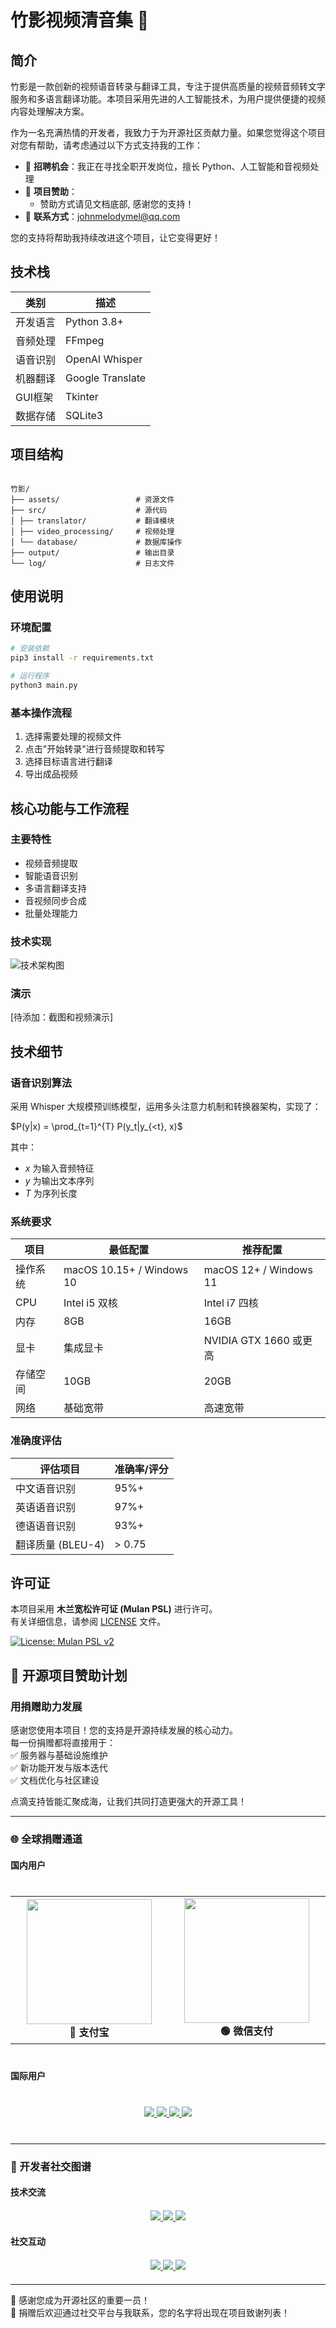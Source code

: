 # 竹影视频清音集 🎥

## 简介
竹影是一款创新的视频语音转录与翻译工具，专注于提供高质量的视频音频转文字服务和多语言翻译功能。本项目采用先进的人工智能技术，为用户提供便捷的视频内容处理解决方案。

作为一名充满热情的开发者，我致力于为开源社区贡献力量。如果您觉得这个项目对您有帮助，请考虑通过以下方式支持我的工作：

- 💼 **招聘机会**：我正在寻找全职开发岗位，擅长 Python、人工智能和音视频处理
- 🎁 **项目赞助**：
  - 赞助方式请见文档底部, 感谢您的支持！
- 📧 **联系方式**：johnmelodymel@qq.com

您的支持将帮助我持续改进这个项目，让它变得更好！

## 技术栈

| 类别 | 描述 |
|------|------|
| 开发语言 | Python 3.8+ |
| 音频处理 | FFmpeg |
| 语音识别 | OpenAI Whisper |
| 机器翻译 | Google Translate |
| GUI框架 | Tkinter |
| 数据存储 | SQLite3 |

## 项目结构
```

竹影/
├── assets/                 # 资源文件
├── src/                    # 源代码
│ ├── translator/           # 翻译模块
│ ├── video_processing/     # 视频处理
│ └── database/             # 数据库操作
├── output/                 # 输出目录
└── log/                    # 日志文件

````

## 使用说明

### 环境配置
```bash
# 安装依赖
pip3 install -r requirements.txt

# 运行程序
python3 main.py
````

### 基本操作流程

1. 选择需要处理的视频文件
2. 点击"开始转录"进行音频提取和转写
3. 选择目标语言进行翻译
4. 导出成品视频

## 核心功能与工作流程

### 主要特性

- 视频音频提取
- 智能语音识别
- 多语言翻译支持
- 音视频同步合成
- 批量处理能力

### 技术实现
![技术架构图](assets/算法.png)

### 演示

[待添加：截图和视频演示]

## 技术细节

### 语音识别算法

采用 Whisper 大规模预训练模型，运用多头注意力机制和转换器架构，实现了：

$P(y|x) = \prod_{t=1}^{T} P(y_t|y_{<t}, x)$

其中：

- $x$ 为输入音频特征
- $y$ 为输出文本序列
- $T$ 为序列长度

### 系统要求

| 项目     | 最低配置                  | 推荐配置               |
| -------- | ------------------------- | ---------------------- |
| 操作系统 | macOS 10.15+ / Windows 10 | macOS 12+ / Windows 11 |
| CPU      | Intel i5 双核             | Intel i7 四核          |
| 内存     | 8GB                       | 16GB                   |
| 显卡     | 集成显卡                  | NVIDIA GTX 1660 或更高 |
| 存储空间 | 10GB                      | 20GB                   |
| 网络     | 基础宽带                  | 高速宽带               |

### 准确度评估

| 评估项目 | 准确率/评分 |
|---------|------------|
| 中文语音识别 | 95%+ |
| 英语语音识别 | 97%+ |
| 德语语音识别 | 93%+ |
| 翻译质量 (BLEU-4) | > 0.75 |

## 许可证

本项目采用 **木兰宽松许可证 (Mulan PSL)** 进行许可。  
有关详细信息，请参阅 [LICENSE](LICENSE) 文件。

[![License: Mulan PSL v2](https://img.shields.io/badge/License-Mulan%20PSL%202-blue.svg)](http://license.coscl.org.cn/MulanPSL2)

## 🌟 开源项目赞助计划

### 用捐赠助力发展

感谢您使用本项目！您的支持是开源持续发展的核心动力。  
每一份捐赠都将直接用于：  
✅ 服务器与基础设施维护  
✅ 新功能开发与版本迭代  
✅ 文档优化与社区建设

点滴支持皆能汇聚成海，让我们共同打造更强大的开源工具！

---

### 🌐 全球捐赠通道

#### 国内用户

<div align="center" style="margin: 40px 0">

<div align="center">
<table>
<tr>
<td align="center" width="300">
<img src="https://github.com/ctkqiang/ctkqiang/blob/main/assets/IMG_9863.jpg?raw=true" width="200" />
<br />
<strong>🔵 支付宝</strong>
</td>
<td align="center" width="300">
<img src="https://github.com/ctkqiang/ctkqiang/blob/main/assets/IMG_9859.JPG?raw=true" width="200" />
<br />
<strong>🟢 微信支付</strong>
</td>
</tr>
</table>
</div>
</div>

#### 国际用户

<div align="center" style="margin: 40px 0">
  <a href="https://qr.alipay.com/fkx19369scgxdrkv8mxso92" target="_blank">
    <img src="https://img.shields.io/badge/Alipay-全球支付-00A1E9?style=flat-square&logo=alipay&logoColor=white&labelColor=008CD7">
  </a>
  
  <a href="https://ko-fi.com/F1F5VCZJU" target="_blank">
    <img src="https://img.shields.io/badge/Ko--fi-买杯咖啡-FF5E5B?style=flat-square&logo=ko-fi&logoColor=white">
  </a>
  
  <a href="https://www.paypal.com/paypalme/ctkqiang" target="_blank">
    <img src="https://img.shields.io/badge/PayPal-安全支付-00457C?style=flat-square&logo=paypal&logoColor=white">
  </a>
  
  <a href="https://donate.stripe.com/00gg2nefu6TK1LqeUY" target="_blank">
    <img src="https://img.shields.io/badge/Stripe-企业级支付-626CD9?style=flat-square&logo=stripe&logoColor=white">
  </a>
</div>

---

### 📌 开发者社交图谱

#### 技术交流

<div align="center" style="margin: 20px 0">
  <a href="https://github.com/ctkqiang" target="_blank">
    <img src="https://img.shields.io/badge/GitHub-开源仓库-181717?style=for-the-badge&logo=github">
  </a>
  
  <a href="https://stackoverflow.com/users/10758321/%e9%92%9f%e6%99%ba%e5%bc%ba" target="_blank">
    <img src="https://img.shields.io/badge/Stack_Overflow-技术问答-F58025?style=for-the-badge&logo=stackoverflow">
  </a>
  
  <a href="https://www.linkedin.com/in/ctkqiang/" target="_blank">
    <img src="https://img.shields.io/badge/LinkedIn-职业网络-0A66C2?style=for-the-badge&logo=linkedin">
  </a>
</div>

#### 社交互动

<div align="center" style="margin: 20px 0">
  <a href="https://www.instagram.com/ctkqiang" target="_blank">
    <img src="https://img.shields.io/badge/Instagram-生活瞬间-E4405F?style=for-the-badge&logo=instagram">
  </a>
  
  <a href="https://twitch.tv/ctkqiang" target="_blank">
    <img src="https://img.shields.io/badge/Twitch-技术直播-9146FF?style=for-the-badge&logo=twitch">
  </a>
  
  <a href="https://github.com/ctkqiang/ctkqiang/blob/main/assets/IMG_9245.JPG?raw=true" target="_blank">
    <img src="https://img.shields.io/badge/微信公众号-钟智强-07C160?style=for-the-badge&logo=wechat">
  </a>
</div>

---

🙌 感谢您成为开源社区的重要一员！  
💬 捐赠后欢迎通过社交平台与我联系，您的名字将出现在项目致谢列表！
